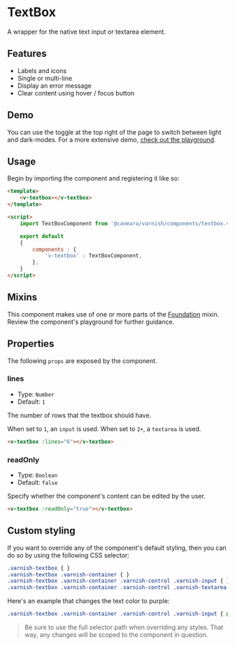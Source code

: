 # TextBox

A wrapper for the native text input or textarea element.

## Features

* Labels and icons
* Single or multi-line
* Display an error message
* Clear content using hover / focus button

## Demo

You can use the toggle at the top right of the page to switch between light and dark-modes. For a more extensive demo, [check out the playground](/playgrounds/textbox/index).

<!-- Setup -->
<script setup>
    import { ref } from 'vue';
    import TextBoxComponent from '../../src/components/textbox.vue';

    let content = ref("Opportunities don't happen, you create them...");
</script>

<!-- Demo -->
<div class="bg-gray-100 dark:bg-black flex justify-center gap-x-3 rounded-md p-6 mt-8">
    <ClientOnly>
        <TextBoxComponent icon="fas fa-user" label="Write something insightful" v-model="content"></TextBoxComponent>
    </ClientOnly>
</div>

## Usage

Begin by importing the component and registering it like so:

```html
<template>
    <v-textbox></v-textbox>
</template>

<script>
    import TextBoxComponent from '@caneara/varnish/components/textbox.vue';

    export default
    {
        components : {
            'v-textbox' : TextBoxComponent,
        },
    }
</script>
```

## Mixins

This component makes use of one or more parts of the [Foundation](/pages/foundation) mixin. Review the component's playground for further guidance.

## Properties

The following `props` are exposed by the component.

### lines

- Type: `Number`
- Default: `1`

The number of rows that the textbox should have.

When set to `1`, an `input` is used. When set to `2+`, a `textarea` is used.

```html
<v-textbox :lines="6"></v-textbox>
```

### readOnly

- Type: `Boolean`
- Default: `false`

Specify whether the component's content can be edited by the user.

```html
<v-textbox :readOnly="true"></v-textbox>
```

## Custom styling

If you want to override any of the component's default styling, then you can do so by using the following CSS selector:

```css
.varnish-textbox { }
.varnish-textbox .varnish-container { }
.varnish-textbox .varnish-container .varnish-control .varnish-input { }
.varnish-textbox .varnish-container .varnish-control .varnish-textarea { }
```

Here's an example that changes the text color to purple:

```css
.varnish-textbox .varnish-container .varnish-control .varnish-input { @apply text-purple-700 dark:text-purple-400 }
```

> Be sure to use the full selector path when overriding any styles. That way, any changes will be scoped to the component in question.